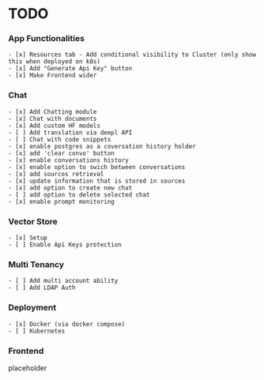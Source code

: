 # TODO

### App Functionalities
    - [x] Resources tab - Add conditional visibility to Cluster (only show this when deployed on k8s)
    - [x] Add "Generate Api Key" button
    - [x] Make Frontend wider

### Chat
    - [x] Add Chatting module
    - [x] Chat with documents
    - [x] Add custom HF models
    - [ ] Add translation via deepl API
    - [ ] Chat with code snippets
    - [x] enable postgres as a coversation history holder
    - [x] add 'clear convo' button
    - [x] enable conversations history
    - [x] enable option to swich between conversations
    - [x] add sources retrieval
    - [x] update information that is stored in sources
    - [x] add option to create new chat
    - [ ] add option to delete selected chat
    - [x] enable prompt monitoring

### Vector Store
    - [x] Setup
    - [ ] Enable Api Keys protection

### Multi Tenancy
    - [ ] Add multi account ability
    - [ ] Add LDAP Auth

### Deployment
    - [x] Docker (via docker compose)
    - [ ] Kubernetes

### Frontend
placeholder
